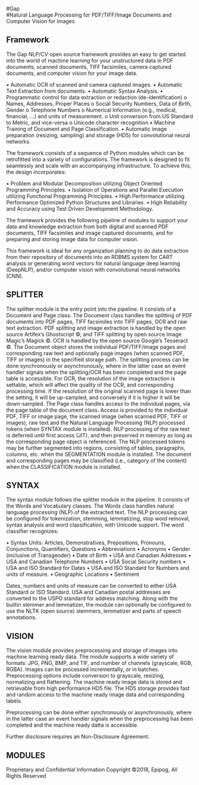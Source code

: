 #Gap  
#Natural Language Processing for PDF/TIFF/Image Documents and Computer Vision for Images

## Framework
The Gap NLP/CV open source framework provides an easy to get started into the world of machine learning for your unstructured data in PDF documents, scanned documents, TIFF facsimiles,  camera captured documents, and computer vision for your image data.

•	Automatic OCR of scanned and camera captured images.
•	Automatic Text Extraction from documents.
•	Automatic Syntax Analysis.
•	Programmatic control for data extraction or redaction (de-identification)
    o	Names, Addresses, Proper Places
    o	Social Security Numbers, Data of Birth, Gender
    o	Telephone Numbers
    o	Numerical Information (e.g., medical, financial, …) and units of measurement.
    o	Unit conversion from US Standard to Metric, and vice-versa
    o	Unicode character recognition
•	Machine Training of Document and Page Classification.
•	Automatic image preparation (resizing, sampling) and storage (HD5) for convolutional neural networks.

The framework consists of a sequence of Python modules which can be retrofitted into a variety of configurations. The framework is designed to fit seamlessly and scale with an accompanying infrastructure. To achieve this, the design incorporates:

•	Problem and Modular Decomposition utilizing Object Oriented Programming Principles.
•	Isolation of Operations and Parallel Execution utilizing Functional Programming Principles.
•	High Performance utilizing Performance Optimized Python Structures and Libraries.
•	High Reliability and Accuracy using Test Driven Development Methodology.

The framework provides the following pipeline of modules to support your data and knowledge extraction from both digital and scanned PDF documents, TIFF facsimiles and image captured documents, and for preparing and storing image data for computer vision.

This framework is ideal for any organization planning to do data extraction from their repository of documents into an RDBMS system for CART analysis or generating word vectors for natural language deep learning (DeepNLP), and/or computer vision with convolutional neural networks (CNN).

## SPLITTER

The splitter module is the entry point into the pipeline. It consists of a Document and Page class. The Document class handles the splitting of PDF documents into PDF pages, TIFF facsimiles into TIFF pages, OCR and raw text extraction. PDF splitting and image extraction is handled by the open source Artifex’s Ghostscript ©, and TIFF splitting by open source Image Magic’s Magick ©. OCR is handled by the open source Google’s Tesseract ©. The Document object stores the individual PDF/TIFF/image pages and corresponding raw text and optionally page images (when scanned PDF, TIFF or images) in the specified storage path. The splitting process can be done synchronously or asynchronously, where in the latter case an event handler signals when the splitting/OCR has been completed and the page table is accessible.
For OCR, the resolution of the image extraction is settable, which will affect the quality of the OCR, and corresponding processing time. If the resolution of the original scanned page is lower than the setting, it will be up-sampled, and conversely if it is higher it will be down-sampled.
The Page class handles access to the individual pages, via the page table of the document class. Access is provided to the individual PDF, TIFF or image page, the scanned image (when scanned PDF, TIFF or images), raw text and the Natural Language Processing (NLP) processed tokens (when SYNTAX module is installed).
NLP processing of the raw text is deferred until first access (JIT), and then preserved in memory as long as the corresponding page object is referenced. The NLP processed tokens may be further segmented into regions, consisting of tables, paragraphs, columns, etc. when the SEGMENTATION module is installed.
The document and corresponding pages may be classified (i.e., category of the content) when the CLASSIFICATION module is installed.

## SYNTAX

The syntax module follows the splitter module in the pipeline. It consists of the Words and Vocabulary classes. The Words class handles natural language processing (NLP) of the extracted text. The NLP processing can be configured for tokenization, stemming, lemmatizing, stop word removal, syntax analysis and word classification, with Unicode support. 
The word classifier recognizes:

•	Syntax Units: Articles, Demonstratives, Prepositions, Pronouns, Conjunctions, Quantifiers, Questions
•	Abbreviations
•	Acronyms
•	Gender (inclusive of Transgender)
•	Date of Birth
•	USA and Canadian Addresses
•	USA and Canadian Telephone Numbers
•	USA Social Security numbers
•	USA and ISO Standard for Dates
•	USA and ISO Standard for Numbers and units of measure. 
•	Geographic Locations
•	Sentiment

Dates, numbers and units of measure can be converted to either USA Standard or ISO Standard.  USA and Canadian postal addresses are converted to the USPO standard for address matching.
Along with the builtin stemmer and lemmatizer, the module can optionally be configured to use the NLTK (open source) stemmers, lemmatizer and parts of speech annotations.

## VISION

The vision module provides preprocessing and storage of images into machine learning ready data. The module supports a wide variety of formats: JPG, PNG, BMP, and TIF, and number of channels (grayscale, RGB, RGBA). Images can be processed incrementally, or in batches.  Preprocessing options include conversion to grayscale, resizing, normalizing and flattening. The machine ready image data is stored and retrievable from high performance HD5 file.
The HD5 storage provides fast and random access to the machine ready image data and corresponding labels.

Preprocessing can be done either synchronously or asynchronously, where in the latter case an event handler signals when the preprocessing has been completed and the machine ready datta is accessible.

Further disclosure requires an Non-Disclosure Agreement.
 
## MODULES















	








Proprietary and Confidential Information
Copyright ©2018, Epipog, All Rights Reserved
